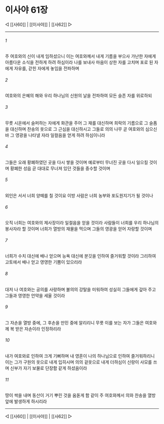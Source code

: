 ﻿# 이사야 61장

◁ [[사60]] | [[이사야]] | [[사62]] ▷
***

###### 1
주 여호와의 신이 내게 임하셨으니 이는 여호와께서 내게 기름을 부으사 가난한 자에게 아름다운 소식을 전하게 하려 하심이라 나를 보내사 마음이 상한 자를 고치며 포로 된 자에게 자유를, 갇힌 자에게 놓임을 전파하며

###### 2
여호와의 은혜의 해와 우리 하나님의 신원의 날을 전파하여 모든 슬픈 자를 위로하되

###### 3
무릇 시온에서 슬퍼하는 자에게 화관을 주어 그 재를 대신하며 희락의 기름으로 그 슬픔을 대신하며 찬송의 옷으로 그 근심을 대신하시고 그들로 의의 나무 곧 여호와의 심으신 바 그 영광을 나타낼 자라 일컬음을 얻게 하려 하심이니라

###### 4
그들은 오래 황폐하였던 곳을 다시 쌓을 것이며 예로부터 무너진 곳을 다시 일으킬 것이며 황폐한 성읍 곧 대대로 무너져 있던 것들을 중수할 것이며

###### 5
외인은 서서 너희 양떼를 칠 것이요 이방 사람은 너희 농부와 포도원지기가 될 것이나

###### 6
오직 너희는 여호와의 제사장이라 일컬음을 얻을 것이라 사람들이 너희를 우리 하나님의 봉사자라 할 것이며 너희가 열방의 재물을 먹으며 그들의 영광을 얻어 자랑할 것이며

###### 7
너희가 수치 대신에 배나 얻으며 능욕 대신에 분깃을 인하여 즐거워할 것이라 그리하여 고토에서 배나 얻고 영영한 기쁨이 있으리라

###### 8
대저 나 여호와는 공의를 사랑하며 불의의 강탈을 미워하여 성실히 그들에게 갚아 주고 그들과 영영한 언약을 세울 것이라

###### 9
그 자손을 열방 중에, 그 후손을 만민 중에 알리리니 무릇 이를 보는 자가 그들은 여호와께 복 받은 자손이라 인정하리라

###### 10
내가 여호와로 인하여 크게 기뻐하며 내 영혼이 나의 하나님으로 인하여 즐거워하리니 이는 그가 구원의 옷으로 내게 입히시며 의의 겉옷으로 내게 더하심이 신랑이 사모를 쓰며 신부가 자기 보물로 단장함 같게 하셨음이라

###### 11
땅이 싹을 내며 동산이 거기 뿌린 것을 움돋게 함 같이 주 여호와께서 의와 찬송을 열방 앞에 발생하게 하시리라

***
◁ [[사60]] | [[이사야]] | [[사62]] ▷